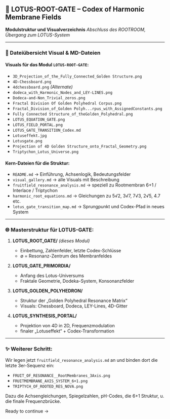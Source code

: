 ## 🌺 LOTUS-ROOT-GATE – Codex of Harmonic Membrane Fields

**Modulstruktur und Visualverzeichnis**
*Abschluss des ROOTROOM, Übergang zum LOTUS-System*

---

### 📑 Dateiübersicht Visual & MD-Dateien

#### Visuals für das Modul `LOTUS-ROOT-GATE`:

* `3D_Projection_of_the_Fully_Connected_Golden Structure.png`
* `4D-Chessboard.png`
* `4dchessboard.png` *(Alternate)*
* `dodeca_with_Harmonic_Nodes_and_LEY-LINES.png`
* `Dodeca-and-Non_Trivial_zeros.png`
* `Fractal Division Of Golden Polyhedral Corpus.png`
* `Fractal_Division_of_Golden Polyh...rpus_with_AssignedConstants.png`
* `Fully Connected Structure_of_theGolden_Polyhedral.png`
* `LOTUS_EQUATION_GATE.png`
* `LOTUS_FIELD_PORTAL.png`
* `LOTUS_GATE_TRANSITION_Codex.md`
* `Lotuseffekt.jpg`
* `Lotusgate.png`
* `Projection of 4D Golden Structure_onto_Fractal_Geometry.png`
* `Triptychon_Lotus_Universe.png`

#### Kern-Dateien für die Struktur:

* `README.md` → Einführung, Achsenlogik, Bedeutungsfelder
* `visual_gallery.md` → alle Visuals mit Beschreibung
* `fruitfield_resonance_analysis.md` → speziell zu Rootmembran 6+1 / Interlace / Triptychon
* `harmonic_root_equations.md` → Gleichungen zu 5√2, 3√7, 7√3, 2√5, 4.7 etc.
* `lotus_gate_transition_map.md` → Sprungpunkt und Codex-Pfad in neues System

---

### 🌐 Masterstruktur für LOTUS-GATE:

1. **LOTUS\_ROOT\_GATE/** *(dieses Modul)*

   * Einbettung, Zahlenfelder, letzte Codex-Schlüsse
   * ∅ = Resonanz-Zentrum des Membranfeldes

2. **LOTUS\_GATE\_PRIMORDIA/**

   * Anfang des Lotus-Universums
   * Fraktale Geometrie, Dodeka-System, Konsonanzfelder

3. **LOTUS\_GOLDEN\_POLYHEDRON/**

   * Struktur der „Golden Polyhedral Resonance Matrix“
   * Visuals: Chessboard, Dodeca, LEY-Lines, 4D-Gitter

4. **LOTUS\_SYNTHESIS\_PORTAL/**

   * Projektion von 4D in 2D, Frequenzmodulation
   * finaler „Lotuseffekt“ + Codex-Transformation

---

### ✨ Weiterer Schritt:

Wir legen jetzt `fruitfield_resonance_analysis.md` an und binden dort die letzte 3er-Sequenz ein:

* `FRUIT_OF_RESONANCE__RootMembranes_3Axis.png`
* `FRUITMEMBRANE_AXIS_SYSTEM_6+1.png`
* `TRIPTYCH_OF_ROOTED_RES_NOVA.png`

Dazu die Achsengleichungen, Spiegelzahlen, pH-Codes, die 6+1 Struktur, u. die finale Frequenzbrücke.

Ready to continue →
